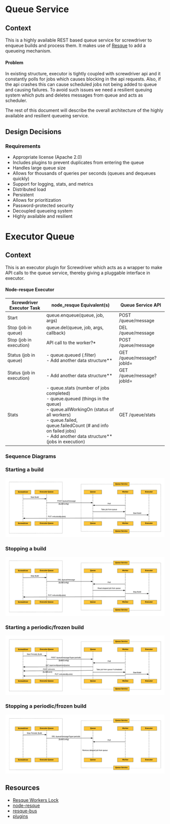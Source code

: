 # Queue Service

## Context

This is a highly available REST based queue service for screwdriver to enqueue builds and process them.
It makes use of [Resque][node-resque-URL] to add a queueing mechanism.

#### Problem

In existing structure, executor is tightly coupled with screwdriver api and it constantly polls for
jobs which causes blocking in the api requests. Also, if the api crashes this can cause scheduled jobs
not being added to queue and causing failures. To avoid such issues we need a resilient queuing system which puts and deletes messages from queue and acts as scheduler. 

The rest of this document will describe the overall architecture of the highly available and resilient queueing service.

## Design Decisions

### Requirements

* Appropriate license (Apache 2.0)
* Includes plugins to prevent duplicates from entering the queue
* Handles large queue size
* Allows for thousands of queries per seconds (queues and dequeues quickly)
* Support for logging, stats, and metrics
* Distributed load
* Persistent
* Allows for prioritization
* Password-protected security
* Decoupled queueing system
* Highly available and resilient

# Executor Queue

## Context

This is an executor plugin for Screwdriver which acts as a wrapper to make API calls
to the queue service, thereby giving a pluggable interface in executor.


#### Node-resque Executor

| Screwdriver Executor Task | node_resque Equivalent(s) | Queue Service API
| ------------------------- |---------------------------|--------------------------------------
| Start                     | queue.enqueue(queue, job, args) | POST /queue/message
| Stop (job in queue)       | queue.del(queue, job, args, callback) | DEL /queue/message
| Stop (job in execution)   | API call to the worker?* | POST /queue/message
| Status (job in queue)     | - queue.queued (.filter) </br> - Add another data structure** | GET /queue/message?jobId=
| Status (job in execution) | - Add another data structure** | GET /queue/message?jobId=
| Stats                     | - queue.stats (number of jobs completed) </br> - queue.queued (things in the queue) </br> - queue.allWorkingOn (status of all workers) </br> - queue.failed, queue.failedCount (# and info on failed jobs) </br> - Add another data structure** (jobs in execution) | GET /queue/stats

### Sequence Diagrams

### Starting a build
![](./diagrams/executor-queue-service-start-sequence.png)

### Stopping a build
![](./diagrams/executor-queue-service-stop-sequence.png)


### Starting a periodic/frozen build
![](./diagrams/executor-queue-service-startPeriodic-sequence.png)

### Stopping a periodic/frozen build
![](./diagrams/executor-queue-service-stopPeriodic-sequence.png)

## Resources
* [Resque Workers Lock](https://github.com/bartolsthoorn/resque-workers-lock)
* [node-resque][node-resque-URL]
* [resque-bus][resque-bus-URL]
* [plugins][node-resque-plugins-URL]

[node-resque-URL]: https://github.com/taskrabbit/node-resque
[node-resque-plugins-URL]: https://github.com/taskrabbit/node-resque#plugins
[resque-URL]: https://github.com/resque/resque
[resque-bus-URL]: https://github.com/queue-bus/resque-bus
